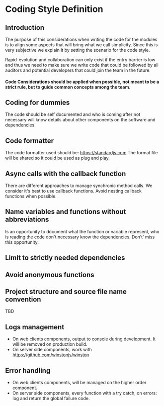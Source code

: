 # Coding Style Definition

## Introduction

The purpose of this considerations when writing the code for the modules is to align some aspects that will bring what we call simplicity. Since this is very subjective we explain it by setting the scenario for the code style.

Rapid-evolution and collaboration can only exist if the entry barrier is low and thus we need to make sure we write code that could be followed by all auditors and potential developers that could join the team in the future.

#### Code Considerations should be applied when possible, not meant to be a strict rule, but to guide common concepts among the team.

## Coding for dummies

The code should be self documented and who is coming after not necessary will know details about other components on the software and dependencies.


## Code formatter

The code formatter used should be: https://standardjs.com
The format file will be shared so it could be used as plug and play.


## Async calls with the callback function

There are different approaches to manage synchronic method calls. We consider it's best to use callback functions.
Avoid nesting callback functions when possible.

## Name variables and functions without abbreviations

Is an opportunity to document what the function or variable represent, who is reading the code don't necessary know the dependencies. Don’t' miss this opportunity.

## Limit to strictly needed dependencies


## Avoid anonymous functions


## Project structure and source file name convention

TBD

## Logs management

- On web clients components, output to console during development. It will be removed on production build.
- On server side components, work with https://github.com/winstonjs/winston


## Error handling

- On web clients components, will be managed on the higher order component.
- On server side components, every function with a try catch, on errors: log and return the global failure code.


